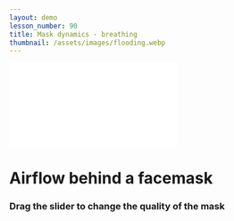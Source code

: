 ```yaml
---
layout: demo
lesson_number: 90
title: Mask dynamics - breathing
thumbnail: /assets/images/flooding.webp
---
```


<!-- Simulation -->
<iframe id="simA" class="sim" style="margin:0;" src="/sim/?preset=maskFrontBreathing&story&no_ui&lite&colourbar=true" frameborder="0" loading="lazy"></iframe>

<!-- Sliders -->
<div style="display:flex;flex-direction:column;row-gap:10dvh;">
    <div>
        <h1>Airflow behind a facemask</h1>
        <h3>Drag the slider to change the quality of the mask</h3>
        <p><vpde-reset iframe="simA"></vpde-reset></p>
    </div>
    <p style="text-align:center;margin-bottom:0;"><vpde-slider
        iframe="simA"
        name="k"
        label="Mask quality"
        label-position="above"
        min-label="High"
        max-label="Low"
        min="0.25"
        max="8"
        value="0.25"
        step="0.01"
        reversed="true"
    ></vpde-slider></p>
</div>